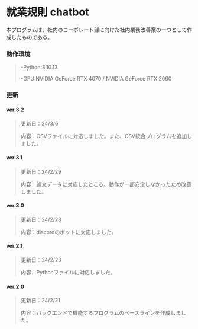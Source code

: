 # 就業規則 chatbot

本プログラムは、社内のコーポレート部に向けた社内業務改善案の一つとして作成したものである。

### 動作環境

>-Python:3.10.13
>
>-GPU:NVIDIA GeForce RTX 4070 / NVIDIA GeForce RTX 2060

### 更新

#### ver.3.2
>更新日：24/3/6
>
>内容：CSVファイルに対応しました。また、CSV統合プログラムを追加しました。

#### ver.3.1
>更新日：24/2/29
>
>内容：論文データに対応したところ、動作が一部安定しなかったため改善しました。

#### ver.3.0
>更新日：24/2/28
>
>内容：discordのボットに対応しました。

#### ver.2.1
>更新日：24/2/23
>
>内容：Pythonファイルに対応しました。

#### ver.2.0
> 更新日：24/2/21
> 
> 内容：バックエンドで機能するプログラムのベースラインを作成しました。
